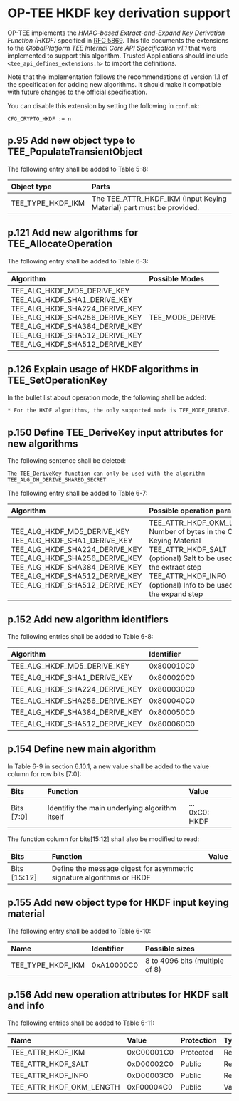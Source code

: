 # OP-TEE HKDF key derivation support

OP-TEE implements the *HMAC-based Extract-and-Expand Key Derivation Function
(HKDF)* specified in [RFC 5869](http://tools.ietf.org/html/rfc5869). This
file documents the extensions to the *GlobalPlatform TEE Internal Core API
Specification v1.1* that were implemented to support this algorithm. Trusted
Applications should include `<tee_api_defines_extensions.h>` to import the
definitions.

Note that the implementation follows the recommendations of version 1.1 of the
specification for adding new algorithms. It should make it compatible with
future changes to the official specification.

You can disable this extension by setting the following in `conf.mk`:

    CFG_CRYPTO_HKDF := n

## p.95 Add new object type to TEE_PopulateTransientObject

The following entry shall be added to Table 5-8:

Object type       | Parts
:-----------------|:--------------------------------------------
TEE_TYPE_HKDF_IKM | The TEE_ATTR_HKDF_IKM (Input Keying Material) part must be provided.

## p.121 Add new algorithms for TEE_AllocateOperation

The following entry shall be added to Table 6-3:

Algorithm                   | Possible Modes
:---------------------------|:--------------
TEE_ALG_HKDF_MD5_DERIVE_KEY <br> TEE_ALG_HKDF_SHA1_DERIVE_KEY <br> TEE_ALG_HKDF_SHA224_DERIVE_KEY <br> TEE_ALG_HKDF_SHA256_DERIVE_KEY <br> TEE_ALG_HKDF_SHA384_DERIVE_KEY <br> TEE_ALG_HKDF_SHA512_DERIVE_KEY <br> TEE_ALG_HKDF_SHA512_DERIVE_KEY | TEE_MODE_DERIVE

## p.126 Explain usage of HKDF algorithms in TEE_SetOperationKey

In the bullet list about operation mode, the following shall be added:

    * For the HKDF algorithms, the only supported mode is TEE_MODE_DERIVE.

## p.150 Define TEE_DeriveKey input attributes for new algorithms

The following sentence shall be deleted:

    The TEE_DeriveKey function can only be used with the algorithm
    TEE_ALG_DH_DERIVE_SHARED_SECRET

The following entry shall be added to Table 6-7:

Algorithm                   | Possible operation parameters
:---------------------------|:-----------------------------
TEE_ALG_HKDF_MD5_DERIVE_KEY <br> TEE_ALG_HKDF_SHA1_DERIVE_KEY <br> TEE_ALG_HKDF_SHA224_DERIVE_KEY <br> TEE_ALG_HKDF_SHA256_DERIVE_KEY <br> TEE_ALG_HKDF_SHA384_DERIVE_KEY <br> TEE_ALG_HKDF_SHA512_DERIVE_KEY <br> TEE_ALG_HKDF_SHA512_DERIVE_KEY | TEE_ATTR_HKDF_OKM_LENGTH: Number of bytes in the Output Keying Material <br> TEE_ATTR_HKDF_SALT (optional) Salt to be used during the extract step <br> TEE_ATTR_HKDF_INFO (optional) Info to be used during the expand step <br>

## p.152 Add new algorithm identifiers

The following entries shall be added to Table 6-8:

Algorithm                      | Identifier
:------------------------------|:----------
TEE_ALG_HKDF_MD5_DERIVE_KEY    | 0x800010C0
TEE_ALG_HKDF_SHA1_DERIVE_KEY   | 0x800020C0
TEE_ALG_HKDF_SHA224_DERIVE_KEY | 0x800030C0
TEE_ALG_HKDF_SHA256_DERIVE_KEY | 0x800040C0
TEE_ALG_HKDF_SHA384_DERIVE_KEY | 0x800050C0
TEE_ALG_HKDF_SHA512_DERIVE_KEY | 0x800060C0

## p.154 Define new main algorithm

In Table 6-9 in section 6.10.1, a new value shall be added to the value column
for row bits [7:0]:

Bits       | Function                                       | Value
:----------|:-----------------------------------------------|:-----------------
Bits [7:0] | Identifiy the main underlying algorithm itself | ...<br>0xC0: HKDF

The function column for bits[15:12] shall also be modified to read:

Bits         | Function                                     | Value
:------------|:---------------------------------------------|:-----------
Bits [15:12] | Define the message digest for asymmetric signature algorithms or HKDF |

## p.155 Add new object type for HKDF input keying material

The following entry shall be added to Table 6-10:

Name              | Identifier | Possible sizes
:-----------------|:-----------|:--------------------------------
TEE_TYPE_HKDF_IKM | 0xA10000C0 | 8 to 4096 bits (multiple of 8)

## p.156 Add new operation attributes for HKDF salt and info

The following entries shall be added to Table 6-11:

Name                     | Value      | Protection | Type  | Comment
:------------------------|:-----------|:-----------|:------|:--------
TEE_ATTR_HKDF_IKM        | 0xC00001C0 | Protected  | Ref   |
TEE_ATTR_HKDF_SALT       | 0xD00002C0 | Public     | Ref   |
TEE_ATTR_HKDF_INFO       | 0xD00003C0 | Public     | Ref   |
TEE_ATTR_HKDF_OKM_LENGTH | 0xF00004C0 | Public     | Value |
